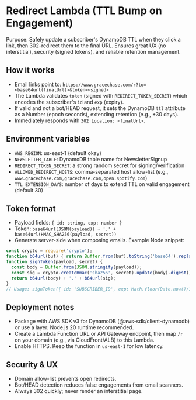 # Redirect Lambda (TTL Bump on Engagement)

Purpose: Safely update a subscriber's DynamoDB TTL when they click a link, then 302-redirect them to the final URL. Ensures great UX (no interstitial), security (signed tokens), and reliable retention management.

## How it works
- Email links point to: `https://www.gracechase.com/r?to=<base64url(finalUrl)>&token=<signed>`
- The Lambda validates `token` (signed with `REDIRECT_TOKEN_SECRET`) which encodes the subscriber's `id` and `exp` (expiry).
- If valid and not a bot/HEAD request, it sets the DynamoDB `ttl` attribute as a Number (epoch seconds), extending retention (e.g., +30 days).
- Immediately responds with `302 Location: <finalUrl>`.

## Environment variables
- `AWS_REGION`: us-east-1 (default okay)
- `NEWSLETTER_TABLE`: DynamoDB table name for NewsletterSignup
- `REDIRECT_TOKEN_SECRET`: a strong random secret for signing/verification
- `ALLOWED_REDIRECT_HOSTS`: comma-separated host allow-list (e.g., `www.gracechase.com,gracechase.com,open.spotify.com`)
- `TTL_EXTENSION_DAYS`: number of days to extend TTL on valid engagement (default 30)

## Token format
- Payload fields: `{ id: string, exp: number }`
- Token: `base64url(JSON(payload)) + '.' + base64url(HMAC_SHA256(payload, secret))`
- Generate server-side when composing emails. Example Node snippet:

```js
const crypto = require('crypto');
function b64url(buf) { return Buffer.from(buf).toString('base64').replace(/=/g,'').replace(/\+/g,'-').replace(/\//g,'_'); }
function signToken(payload, secret) {
  const body = Buffer.from(JSON.stringify(payload));
  const sig = crypto.createHmac('sha256', secret).update(body).digest();
  return b64url(body) + '.' + b64url(sig);
}
// Usage: signToken({ id: 'SUBSCRIBER_ID', exp: Math.floor(Date.now()/1000)+60*60*24*7 }, process.env.REDIRECT_TOKEN_SECRET)
```

## Deployment notes
- Package with AWS SDK v3 for DynamoDB (@aws-sdk/client-dynamodb) or use a layer. Node.js 20 runtime recommended.
- Create a Lambda Function URL or API Gateway endpoint, then map `/r` on your domain (e.g., via CloudFront/ALB) to this Lambda.
- Enable HTTPS. Keep the function in `us-east-1` for low latency.

## Security & UX
- Domain allow-list prevents open redirects.
- Bot/HEAD detection reduces false engagements from email scanners.
- Always 302 quickly; never render an interstitial page.